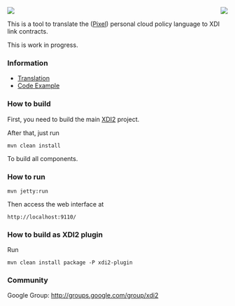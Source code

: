 <a href="http://projectdanube.org/" target="_blank"><img src="http://peacekeeper.github.com/xdi2/images/projectdanube_logo.png" align="right"></a>
<img src="http://peacekeeper.github.com/xdi2/images/logo64.png"><br>

This is a tool to translate the ([Pixel](https://github.com/kynetx/PolicyLanguage)) personal cloud policy language to XDI link contracts.

This is work in progress. 

### Information

* [Translation](https://github.com/projectdanube/xdi2-zephyr/wiki/Translation)
* [Code Example](https://github.com/projectdanube/xdi2-zephyr/wiki/Code%20Example)

### How to build

First, you need to build the main [XDI2](http://github.com/peacekeeper/xdi2) project.

After that, just run

    mvn clean install

To build all components.

### How to run

    mvn jetty:run

Then access the web interface at

	http://localhost:9110/

### How to build as XDI2 plugin

Run

    mvn clean install package -P xdi2-plugin

### Community

Google Group: http://groups.google.com/group/xdi2
